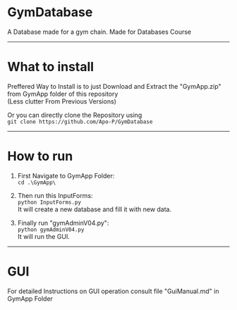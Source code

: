 # GymDatabase
A Database made for a gym chain. Made for Databases Course

---

# What to install

Preffered Way to Install is to just Download and Extract the "GymApp.zip" from GymApp folder of this repository  
(Less clutter From Previous Versions)

Or you can directly clone the Repository using  
```git clone https://github.com/Apo-P/GymDatabase```

---

# How to run 

1. First Navigate to GymApp Folder:  
    ```cd .\GymApp\```  

2. Then run this InputForms:  
    ```python InputForms.py```  
   It will create a new database and fill it with new data.

3. Finally run "gymAdminV04.py":  
```python gymAdminV04.py```  
   It will run the GUI.
   
---

# GUI 
For detailed Instructions on GUI operation consult file "GuiManual.md" in GymApp Folder
